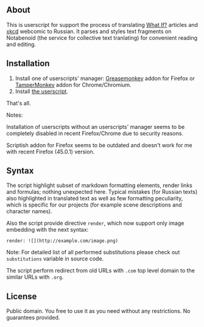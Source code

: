 ## About

This is userscript for support the process of translating [What If?](http://what-if.xkcd.com) articles and [xkcd](http://xkcd.com) webcomic to Russian. It parses and styles text fragments on Notabenoid (the service for collective text tranlating) for convenient reading and editing.

## Installation

1. Install one of userscripts' manager: [Greasemonkey](https://addons.mozilla.org/en-US/firefox/addon/greasemonkey/) addon for Firefox or [TamperMonkey](http://tampermonkey.net/#download) addon for Chrome/Chromium.
2. Install [the userscript](https://github.com/whatifrussian/notabenoid_markdown/raw/master/notabenoid_markdown.user.js).

That's all.

Notes:

Installation of userscripts without an userscripts' manager seems to be completely disabled in recent Firefox/Chrome due to security reasons.

Scriptish addon for Firefox seems to be outdated and doesn't work for me with recent Firefox (45.0.1) version.

## Syntax

The script highlight subset of markdown formatting elements, render links and formulas; nothing unexpected here. Typical mistakes (for Russian texts) also highlighted in translated text as well as few formatting peculiarity, which is specific for our projects (for example scene descriptions and character names).

Also the script provide directive `render`, which now support only image embedding with the next syntax:

```
render: ![](http://example.com/image.png)
```

Note: For detailed list of all performed substitutions please check out `substitutions` variable in source code.

The script perform redirect from old URLs with `.com` top level domain to the similar URLs with `.org`.

## License

Public domain. You free to use it as you need without any restrictions. No guarantees provided.
